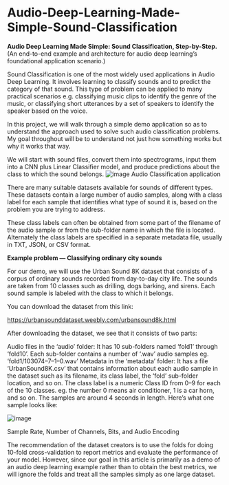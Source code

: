 # Audio-Deep-Learning-Made-Simple-Sound-Classification
**Audio Deep Learning Made Simple: Sound Classification, Step-by-Step.**
(An end-to-end example and architecture for audio deep learning’s foundational application scenario.)

Sound Classification is one of the most widely used applications in Audio Deep Learning. It involves learning to classify sounds and to predict the category of that sound. This type of problem can be applied to many practical scenarios e.g. classifying music clips to identify the genre of the music, or classifying short utterances by a set of speakers to identify the speaker based on the voice.

In this project, we will walk through a simple demo application so as to understand the approach used to solve such audio classification problems. My goal throughout will be to understand not just how something works but why it works that way.

We will start with sound files, convert them into spectrograms, input them into a CNN plus Linear Classifier model, and produce predictions about the class to which the sound belongs.
![image](https://github.com/user-attachments/assets/6deb9f9e-520a-4c25-a6f0-17d5972b1824)
Audio Classification application

There are many suitable datasets available for sounds of different types. These datasets contain a large number of audio samples, along with a class label for each sample that identifies what type of sound it is, based on the problem you are trying to address.

These class labels can often be obtained from some part of the filename of the audio sample or from the sub-folder name in which the file is located. Alternately the class labels are specified in a separate metadata file, usually in TXT, JSON, or CSV format.

**Example problem — Classifying ordinary city sounds**

For our demo, we will use the Urban Sound 8K dataset that consists of a corpus of ordinary sounds recorded from day-to-day city life. The sounds are taken from 10 classes such as drilling, dogs barking, and sirens. Each sound sample is labeled with the class to which it belongs.

You can download the dataset from this link:

https://urbansounddataset.weebly.com/urbansound8k.html

After downloading the dataset, we see that it consists of two parts:

Audio files in the ‘audio’ folder: It has 10 sub-folders named ‘fold1’ through ‘fold10’. Each sub-folder contains a number of ‘.wav’ audio samples eg. ‘fold1/103074–7–1–0.wav’
Metadata in the ‘metadata’ folder: It has a file ‘UrbanSound8K.csv’ that contains information about each audio sample in the dataset such as its filename, its class label, the ‘fold’ sub-folder location, and so on. The class label is a numeric Class ID from 0–9 for each of the 10 classes. eg. the number 0 means air conditioner, 1 is a car horn, and so on.
The samples are around 4 seconds in length. Here’s what one sample looks like:

![image](https://github.com/user-attachments/assets/ff77a4a4-5354-4fd5-96ed-781a710dda1f)

Sample Rate, Number of Channels, Bits, and Audio Encoding

The recommendation of the dataset creators is to use the folds for doing 10-fold cross-validation to report metrics and evaluate the performance of your model. However, since our goal in this article is primarily as a demo of an audio deep learning example rather than to obtain the best metrics, we will ignore the folds and treat all the samples simply as one large dataset.
